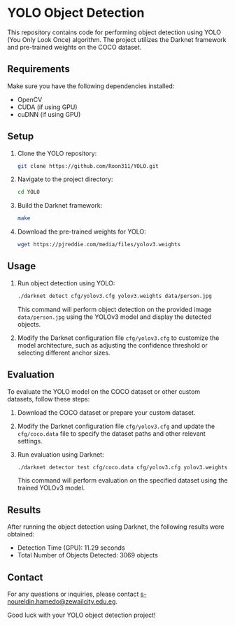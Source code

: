 # YOLO Object Detection

This repository contains code for performing object detection using YOLO (You Only Look Once) algorithm. The project utilizes the Darknet framework and pre-trained weights on the COCO dataset.

## Requirements

Make sure you have the following dependencies installed:

- OpenCV
- CUDA (if using GPU)
- cuDNN (if using GPU)

## Setup

1. Clone the YOLO repository:

   ```bash
   git clone https://github.com/Roon311/YOLO.git
   ```

2. Navigate to the project directory:

   ```bash
   cd YOLO
   ```

3. Build the Darknet framework:

   ```bash
   make
   ```

4. Download the pre-trained weights for YOLO:

   ```bash
   wget https://pjreddie.com/media/files/yolov3.weights
   ```

## Usage

1. Run object detection using YOLO:

   ```bash
   ./darknet detect cfg/yolov3.cfg yolov3.weights data/person.jpg
   ```

   This command will perform object detection on the provided image `data/person.jpg` using the YOLOv3 model and display the detected objects.

2. Modify the Darknet configuration file `cfg/yolov3.cfg` to customize the model architecture, such as adjusting the confidence threshold or selecting different anchor sizes.

## Evaluation

To evaluate the YOLO model on the COCO dataset or other custom datasets, follow these steps:

1. Download the COCO dataset or prepare your custom dataset.

2. Modify the Darknet configuration file `cfg/yolov3.cfg` and update the `cfg/coco.data` file to specify the dataset paths and other relevant settings.

3. Run evaluation using Darknet:

   ```bash
   ./darknet detector test cfg/coco.data cfg/yolov3.cfg yolov3.weights
   ```

   This command will perform evaluation on the specified dataset using the trained YOLOv3 model.

## Results

After running the object detection using Darknet, the following results were obtained:

- Detection Time (GPU): 11.29 seconds
- Total Number of Objects Detected: 3069 objects

## Contact

For any questions or inquiries, please contact s-noureldin.hamedo@zewailcity.edu.eg.

Good luck with your YOLO object detection project!
